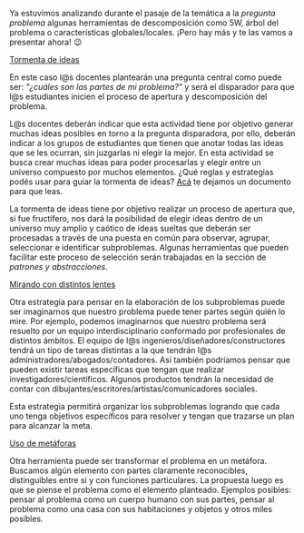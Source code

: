 Ya estuvimos analizando durante el pasaje de la temática a la _pregunta problema_ algunas herramientas de descomposición como 5W, árbol del problema o características globales/locales. 
¡Pero hay más y te las vamos a presentar ahora! :wink:

<div class="panel-group" id="accordion">
  <div class="panel panel-default" style="width: 100%;">
    <div class="panel-heading">
      <a data-toggle="collapse" data-parent="#accordion" href="#collapseOne">
        Tormenta de ideas
      </a>
    </div>
    <div id="collapseOne" class="panel-collapse collapse">
      <div class="panel-body">
        <p>En este caso l@s docentes plantearán una pregunta central como puede ser: <em>"¿cuáles son las partes de mi problema?"</em> y será el disparador para que l@s estudiantes inicien el proceso de apertura y descomposición del problema.</p>
        <p>L@s docentes deberán indicar que esta actividad tiene por objetivo generar muchas ideas posibles en torno a la pregunta disparadora, por ello, deberán indicar a los grupos de estudiantes que tienen que anotar todas las ideas que se les ocurran, sin juzgarlas ni elegir la mejor. En esta actividad se busca crear muchas ideas para poder procesarlas y elegir entre un universo compuesto por muchos elementos. ¿Qué reglas y estrategias podés usar para guiar la tormenta de ideas? <a href="https://docs.google.com/document/d/1j-cclsBR2OYGfJdt7Jf6Ox7p-8z2U3SVeJBdhioFH9Q/edit#" target="_blank" >Acá</a> te dejamos un documento para que leas.</p>
        <p>La tormenta de ideas tiene por objetivo realizar un proceso de apertura que, si fue fructífero, nos dará la posibilidad de elegir ideas dentro de un universo muy amplio y caótico de ideas sueltas que deberán ser procesadas a través de una puesta en común para observar, agrupar, seleccionar e identificar subproblemas. Algunas herramientas que pueden facilitar este proceso de selección serán trabajadas en la sección de <em>patrones y abstracciones</em>.</p>
      </div>
    </div>
  </div>
    
  <div class="panel panel-default" style="width: 100%;">
    <div class="panel-heading">
      <a data-toggle="collapse" data-parent="#accordion" href="#collapseTwo">
        Mirando con distintos lentes
      </a>
    </div>
    <div id="collapseTwo" class="panel-collapse collapse">
      <div class="panel-body">
        <p>Otra estrategia para pensar en la elaboración de los subproblemas puede ser imaginarnos que nuestro problema puede tener partes según quién lo mire. Por ejemplo, podemos imaginarnos que nuestro problema será resuelto por un equipo interdisciplinario conformado por profesionales de distintos ámbitos. El equipo de l@s ingenieros/diseñadores/constructores tendrá un tipo de tareas distintas a la que tendrán l@s administradores/abogados/contadores. Así también podríamos pensar que pueden existir tareas específicas que tengan que realizar investigadores/científicos. Algunos productos tendrán la necesidad de contar con dibujantes/escritores/artistas/comunicadores sociales.</p>
        <p>Esta estrategia permitirá organizar los subproblemas logrando que cada uno tenga objetivos específicos para resolver y tengan que trazarse un plan para alcanzar la meta.</p>
      </div>
    </div>
  </div>
  
  <div class="panel panel-default" style="width: 100%;">
    <div class="panel-heading">
      <a data-toggle="collapse" data-parent="#accordion" href="#collapseThree">
        Uso de metáforas
      </a>
    </div>
    <div id="collapseThree" class="panel-collapse collapse">
      <div class="panel-body">
        <p>Otra herramienta puede ser transformar el problema en un metáfora. Buscamos algún elemento con partes claramente reconocibles, distinguibles entre sí y con funciones particulares. La propuesta luego es que se piense el problema como el elemento planteado. Ejemplos posibles: pensar al problema como un cuerpo humano con sus partes, pensar al problema como una casa con sus habitaciones y objetos y otros miles posibles.</p>
      </div>
    </div>
  </div>
</div>